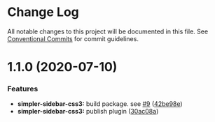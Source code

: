 # Change Log

All notable changes to this project will be documented in this file.
See [Conventional Commits](https://conventionalcommits.org) for commit guidelines.

# 1.1.0 (2020-07-10)

### Features

- **simpler-sidebar-css3:** build package. see [#9](https://github.com/ctrlmaniac/sidebar/issues/9) ([42be98e](https://github.com/ctrlmaniac/sidebar/commit/42be98e754cf199b8b78565ff89beb2a7f8f789d))
- **simpler-sidebar-css3:** publish plugin ([30ac08a](https://github.com/ctrlmaniac/sidebar/commit/30ac08acacc60401253e00b6e213108c362520dc))
